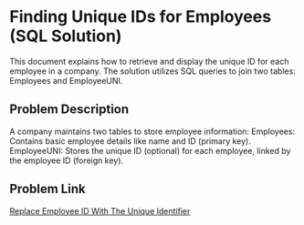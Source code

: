 # Finding Unique IDs for Employees (SQL Solution)
This document explains how to retrieve and display the unique ID for each employee in a company. The solution utilizes SQL queries to join two tables: Employees and EmployeeUNI.

## Problem Description
A company maintains two tables to store employee information:
Employees: Contains basic employee details like name and ID (primary key).
EmployeeUNI: Stores the unique ID (optional) for each employee, linked by the employee ID (foreign key).

## Problem Link
[Replace Employee ID With The Unique Identifier](https://leetcode.com/problems/replace-employee-id-with-the-unique-identifier/description/)